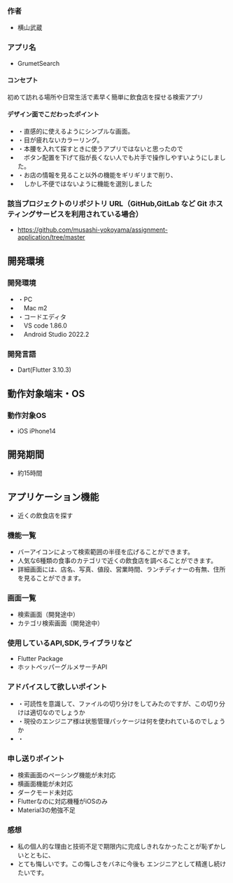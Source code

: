 ### 作者
- 横山武蔵

### アプリ名
- GrumetSearch

#### コンセプト
初めて訪れる場所や日常生活で素早く簡単に飲食店を探せる検索アプリ


#### デザイン面でこだわったポイント
- ・直感的に使えるようにシンプルな画面。
- ・目が疲れないカラーリング。
- ・本腰を入れて探すときに使うアプリではないと思ったので
- 　ボタン配置を下げて指が長くない人でも片手で操作しやすいようにしました。
- ・お店の情報を見ること以外の機能をギリギリまで削り、
- 　しかし不便ではないように機能を選別しました

### 該当プロジェクトのリポジトリ URL（GitHub,GitLab など Git ホスティングサービスを利用されている場合）
- https://github.com/musashi-yokoyama/assignment-application/tree/master

## 開発環境
### 開発環境
- ・PC
- 　Mac m2
- ・コードエディタ
- 　VS code 1.86.0
- 　Android Studio 2022.2
### 開発言語
- Dart(Flutter 3.10.3)

## 動作対象端末・OS
### 動作対象OS
- iOS iPhone14

## 開発期間
- 約15時間

## アプリケーション機能
- 近くの飲食店を探す

### 機能一覧
- バーアイコンによって検索範囲の半径を広げることができます。
- 人気な6種類の食事のカテゴリで近くの飲食店を調べることができます。
- 詳細画面には、店名、写真、値段、営業時間、ランチディナーの有無、住所を見ることができます。

### 画面一覧
- 検索画面（開発途中）
- カテゴリ検索画面（開発途中）

### 使用しているAPI,SDK,ライブラリなど
- Flutter Package
- ホットペッパーグルメサーチAPI

### アドバイスして欲しいポイント
- ・可読性を意識して、ファイルの切り分けをしてみたのですが、この切り分けは適切なのでしょうか
- ・現役のエンジニア様は状態管理パッケージは何を使われているのでしょうか
- ・

### 申し送りポイント
- 検索画面のペーシング機能が未対応
- 横画面機能が未対応
- ダークモード未対応
- Flutterなのに対応機種がiOSのみ
- Material3の勉強不足

### 感想
- 私の個人的な理由と技術不足で期限内に完成しきれなかったことが恥ずかしいとともに、
- とても悔しいです。この悔しさをバネに今後も エンジニアとして精進し続けたいです。